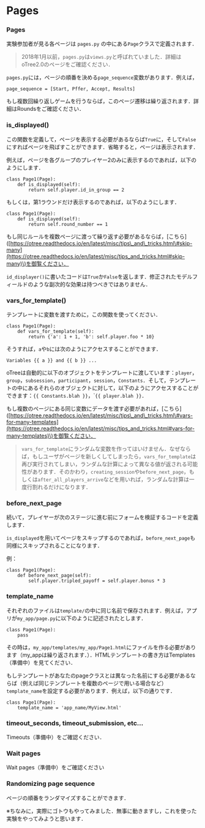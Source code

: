 # Pages

### Pages

実験参加者が見る各ページは `pages.py` の中にある`Page`クラスで定義されます．

> 2018年1月以前，`pages.py`は`views.py`と呼ばれていました．詳細はoTree2.0のページをご確認ください．

 `pages.py`には，ページの順番を決める`page_sequence`変数があります．例えば，

```text
page_sequence = [Start, Pffer, Accept, Results]
```

もし複数回繰り返しゲームを行うならば，このページ遷移は繰り返されます．詳細はRoundsをご確認ください．



### is\_displayed\(\)

この関数を定義して，ページを表示する必要があるならば`True`に，そして`False`にすればページを飛ばすことができます．省略すると，ページは表示されます．

例えば，ページを各グループのプレイヤー2のみに表示するのであれば，以下のようにします．

```text
class Page1(Page):
    def is_displayed(self):
        return self.player.id_in_group == 2
```

もしくは，第1ラウンドだけ表示するのであれば，以下のようにします．

```text
class Page1(Page):
    def is_displayed(self):
        return self.round_number == 1
```

もし同じルールを複数ページに渡って繰り返す必要があるならば，\[こちら\]\([https://otree.readthedocs.io/en/latest/misc/tips\_and\_tricks.html\#skip-many](https://otree.readthedocs.io/en/latest/misc/tips_and_tricks.html#skip-many)\)を御覧ください．

`id_displayer()`に書いたコードは`True`か`False`を返します．修正されたモデルフィールドのような副次的な効果は持つべきではありません．

### vars\_for\_template\(\)

テンプレートに変数を渡すために，この関数を使ってください．

```text
class Page1(Page):
    def vars_for_template(self):
        return {'a': 1 + 1, 'b': self.player.foo * 10}
```

そうすれば，`a`や`b`には次のようにアクセスすることができます．

```text
Variables {{ a }} and {{ b }} ...
```

oTreeは自動的に以下のオブジェクトをテンプレートに渡しています：`player`，`group`，`subsession`，`participant`，`session`，`Constants`．そして，テンプレートの中にあるそれらのオブジェクトに対して，以下のようにアクセスすることができます：`{{ Constants.blah }}`，\``{{ player.blah }}`．

もし複数のページにある同じ変数にデータを渡す必要があれば，\[こちら\]\([https://otree.readthedocs.io/en/latest/misc/tips\_and\_tricks.html\#vars-for-many-templates](https://otree.readthedocs.io/en/latest/misc/tips_and_tricks.html#vars-for-many-templates)\)を御覧ください．

> `vars_for_template`にランダムな変数を作ってはいけません．なぜならば，もしユーザがページを新しくしてしまったら，`vars_for_template`は再び実行されてしまい，ランダムな計算によって異なる値が返される可能性があります．そのかわり，`creating_session`や`before_next_page`，もしくは`after_all_players_arrive`などを用いれば，ランダムな計算は一度行割れるだけになります．



### before\_next\_page

続いて，プレイヤーが次のステージに進む前にフォームを検証するコードを定義します．

`is_displayed`を用いてページをスキップするのであれば，`before_next_page`も同様にスキップされることになります．

例：

```text
class Page1(Page):
    def before_next_page(self):
        self.player.tripled_payoff = self.player.bonus * 3

```

### template\_name

それぞれのファイルは`template/`の中に同じ名前で保存されます．例えば，アプリが`my_app/page.py`に以下のように記述されたとします．

```text
class Page1(Page):
    pass
```

その時は，`my_app/templates/my_app/Page1.html`にファイルを作る必要があります（my\_appは繰り返されます．）．HTMLテンプレートの書き方はTemplates（準備中）を見てください．

もしテンプレートがあなたのpageクラスとは異なった名前にする必要があるならば（例えば同じテンプレートを複数のページで用いる場合など）`template_name`を設定する必要があります．例えば，以下の通りです．

```text
class Page1(Page):
    template_name = 'app_name/MyView.html'
```

### timeout\_seconds, timeout\_submission, etc...

Timeouts（準備中）をご確認ください．

### Wait pages

Wait pages（準備中）をご確認ください

### Randomizing page sequence

ページの順番をランダマイズすることができます．

※ちなみに，実際にゴトウもやってみました．無事に動きますし，これを使った実験をやってみようと思います．

